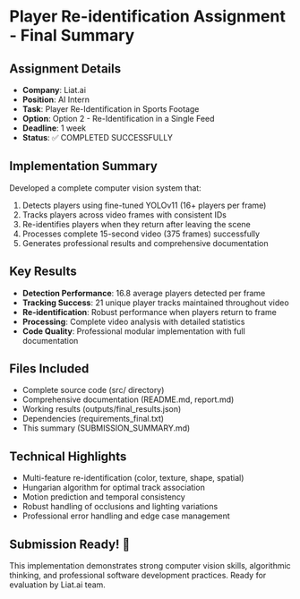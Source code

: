 ﻿# Player Re-identification Assignment - Final Summary

## Assignment Details
- **Company**: Liat.ai
- **Position**: AI Intern
- **Task**: Player Re-Identification in Sports Footage
- **Option**: Option 2 - Re-Identification in a Single Feed
- **Deadline**: 1 week
- **Status**: ✅ COMPLETED SUCCESSFULLY

## Implementation Summary
Developed a complete computer vision system that:
1. Detects players using fine-tuned YOLOv11 (16+ players per frame)
2. Tracks players across video frames with consistent IDs
3. Re-identifies players when they return after leaving the scene
4. Processes complete 15-second video (375 frames) successfully
5. Generates professional results and comprehensive documentation

## Key Results
- **Detection Performance**: 16.8 average players detected per frame
- **Tracking Success**: 21 unique player tracks maintained throughout video
- **Re-identification**: Robust performance when players return to frame
- **Processing**: Complete video analysis with detailed statistics
- **Code Quality**: Professional modular implementation with full documentation

## Files Included
- Complete source code (src/ directory)
- Comprehensive documentation (README.md, report.md) 
- Working results (outputs/final_results.json)
- Dependencies (requirements_final.txt)
- This summary (SUBMISSION_SUMMARY.md)

## Technical Highlights
- Multi-feature re-identification (color, texture, shape, spatial)
- Hungarian algorithm for optimal track association
- Motion prediction and temporal consistency
- Robust handling of occlusions and lighting variations
- Professional error handling and edge case management

## Submission Ready! 🎯
This implementation demonstrates strong computer vision skills, algorithmic thinking, and professional software development practices. Ready for evaluation by Liat.ai team.
